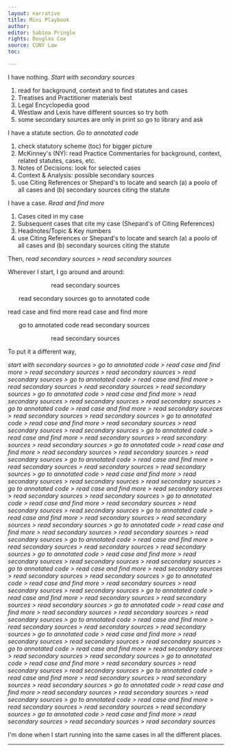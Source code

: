 ```yaml
---
layout: narrative
title: Mini Playbook
author:
editor: Sabina Pringle
rights: Douglas Cox
source: CUNY Law
toc:

---
```


I have nothing. *Start with secondary sources*

1. read for background, context and to find statutes and cases
2. Treatises and Practitioner materials best
3. Legal Encyclopedia good
4. Westlaw and Lexis have different sources so try both
5. some secondary sources are only in print so go to library and ask

I have a statute section. *Go to annotated code*

1. check statutory scheme (toc) for bigger picture
2. McKinney's (NY): read Practice Commentaries for background, context, related statutes, cases, etc.
3. Notes of Decisions: look for selected cases
4. Context & Analysis: possible secondary sources
5. use Citing References or Shepard's to locate and search (a) a poolo of all cases and (b) secondary sources citing the statute

I have a case. *Read and find more*

1. Cases cited in my case
2. Subsequent cases that cite my case (Shepard's of Citing References)
3. Headnotes/Topic & Key numbers
4. use Citing References or Shepard's to locate and search (a) a poolo of all cases and (b) secondary sources citing the statute

Then, *read secondary sources > read secondary sources*


Wherever I start, I go around and around:

<p style="margin-left:20%; margin-right:10%;">read secondary sources</p>

<p style="margin-left:5%; margin-right:10%;">read secondary sources                              go to annotated code</p>

read case and find more                                         read case and find more

<p style="margin-left:5%; margin-right:10%;">go to annotated code                              read secondary sources</p>

<p style="margin-left:20%; margin-right:10%;">read secondary sources</p>

To put it a different way,

*start with secondary sources > go to annotated code > read case and find more > read secondary sources > read secondary sources > read secondary sources > go to annotated code > read case and find more > read secondary sources > read secondary sources > read secondary sources > go to annotated code > read case and find more > read secondary sources > read secondary sources > read secondary sources > go to annotated code > read case and find more > read secondary sources > read secondary sources > read secondary sources > go to annotated code > read case and find more > read secondary sources > read secondary sources > read secondary sources > go to annotated code > read case and find more > read secondary sources > read secondary sources > read secondary sources > go to annotated code > read case and find more > read secondary sources > read secondary sources > read secondary sources > go to annotated code > read case and find more > read secondary sources > read secondary sources > read secondary sources > go to annotated code > read case and find more > read secondary sources > read secondary sources > read secondary sources > go to annotated code > read case and find more > read secondary sources > read secondary sources > read secondary sources > go to annotated code > read case and find more > read secondary sources > read secondary sources > read secondary sources > go to annotated code > read case and find more > read secondary sources > read secondary sources > read secondary sources > go to annotated code > read case and find more > read secondary sources > read secondary sources > read secondary sources > go to annotated code > read case and find more > read secondary sources > read secondary sources > read secondary sources > go to annotated code > read case and find more > read secondary sources > read secondary sources > read secondary sources > go to annotated code > read case and find more > read secondary sources > read secondary sources > read secondary sources > go to annotated code > read case and find more > read secondary sources > read secondary sources > read secondary sources > go to annotated code > read case and find more > read secondary sources > read secondary sources > read secondary sources > go to annotated code > read case and find more > read secondary sources > read secondary sources > read secondary sources > go to annotated code > read case and find more > read secondary sources > read secondary sources > read secondary sources > go to annotated code > read case and find more > read secondary sources > read secondary sources > read secondary sources > go to annotated code > read case and find more > read secondary sources > read secondary sources > read secondary sources > go to annotated code > read case and find more > read secondary sources > read secondary sources > read secondary sources > go to annotated code > read case and find more > read secondary sources > read secondary sources > read secondary sources > go to annotated code > read case and find more > read secondary sources > read secondary sources > read secondary sources > go to annotated code > read case and find more > read secondary sources > read secondary sources > read secondary sources > go to annotated code > read case and find more > read secondary sources > read secondary sources > read secondary sources*

I'm done when I start running into the same cases in all the different places.

---
